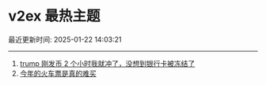 # v2ex 最热主题

最近更新时间: 2025-01-22 14:03:21

--- 
1. [trump 刚发币 2 个小时我就冲了，没想到银行卡被冻结了](https://www.v2ex.com/t/1106952) 
2. [今年的火车票是真的难买](https://www.v2ex.com/t/1106973) 
